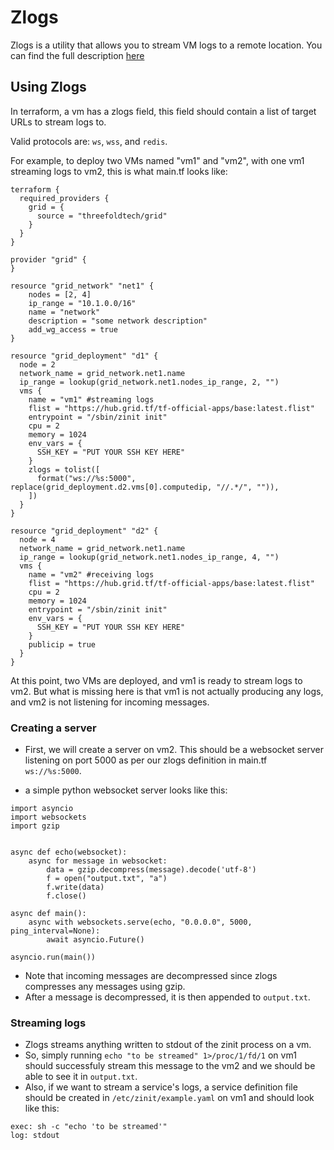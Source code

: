 # Zlogs

Zlogs is a utility that allows you to stream VM logs to a remote location. You can find the full description [here](https://github.com/threefoldtech/zos/tree/main/docs/manual/zlogs)

## Using Zlogs

In terraform, a vm has a zlogs field, this field should contain a list of target URLs to stream logs to.

Valid protocols are: `ws`, `wss`, and `redis`.

For example, to deploy two VMs named "vm1" and "vm2", with one vm1 streaming logs to vm2, this is what main.tf looks like:
```
terraform {
  required_providers {
    grid = {
      source = "threefoldtech/grid"
    }
  }
}

provider "grid" {
}

resource "grid_network" "net1" {
    nodes = [2, 4]
    ip_range = "10.1.0.0/16"
    name = "network"
    description = "some network description"
    add_wg_access = true
}

resource "grid_deployment" "d1" {
  node = 2
  network_name = grid_network.net1.name
  ip_range = lookup(grid_network.net1.nodes_ip_range, 2, "")
  vms {
    name = "vm1" #streaming logs
    flist = "https://hub.grid.tf/tf-official-apps/base:latest.flist"
    entrypoint = "/sbin/zinit init"
    cpu = 2
    memory = 1024
    env_vars = {
      SSH_KEY = "PUT YOUR SSH KEY HERE"
    }
    zlogs = tolist([
      format("ws://%s:5000", replace(grid_deployment.d2.vms[0].computedip, "//.*/", "")),  
    ])
  }
}

resource "grid_deployment" "d2" {
  node = 4
  network_name = grid_network.net1.name
  ip_range = lookup(grid_network.net1.nodes_ip_range, 4, "")
  vms {
    name = "vm2" #receiving logs
    flist = "https://hub.grid.tf/tf-official-apps/base:latest.flist"
    cpu = 2 
    memory = 1024
    entrypoint = "/sbin/zinit init"
    env_vars = {
      SSH_KEY = "PUT YOUR SSH KEY HERE"
    }
    publicip = true
  }
}
```

At this point, two VMs are deployed, and vm1 is ready to stream logs to vm2.
But what is missing here is that vm1 is not actually producing any logs, and vm2 is not listening for incoming messages.

### Creating a server

- First, we will create a server on vm2. This should be a websocket server listening on port 5000 as per our zlogs definition in main.tf ```ws://%s:5000```.

- a simple python websocket server looks like this:
```
import asyncio
import websockets
import gzip


async def echo(websocket):
    async for message in websocket:
        data = gzip.decompress(message).decode('utf-8')
        f = open("output.txt", "a")
        f.write(data)
        f.close()

async def main():
    async with websockets.serve(echo, "0.0.0.0", 5000, ping_interval=None):
        await asyncio.Future()

asyncio.run(main())
```
- Note that incoming messages are decompressed since zlogs compresses any messages using gzip.
- After a message is decompressed, it is then appended to `output.txt`.

### Streaming logs

- Zlogs streams anything written to stdout of the zinit process on a vm. 
- So, simply running ```echo "to be streamed" 1>/proc/1/fd/1``` on vm1 should successfuly stream this message to the vm2 and we should be able to see it in `output.txt`.
- Also, if we want to stream a service's logs, a service definition file should be created in ```/etc/zinit/example.yaml``` on vm1 and should look like this:
```
exec: sh -c "echo 'to be streamed'"
log: stdout
```

